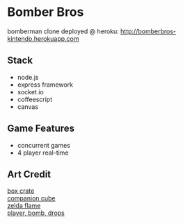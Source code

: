 Bomber Bros
===========

bomberman clone deployed @ heroku: http://bomberbros-kintendo.herokuapp.com

Stack
-----
* node.js
* express framework
* socket.io
* coffeescript
* canvas


Game Features
-------------
* concurrent games
* 4 player real-time


Art Credit
----------
[box crate](http://flashvideotrainingsource.com/featured_post/hints-and-tips/box2d-for-flash-and-as3-bitmaps-and-boxes)  
[companion cube](http://browse.deviantart.com/art/The-Companion-Cube-74637206)  
[zelda flame](http://www.videogamesprites.net/Zelda1/Objects/)  
[player, bomb, drops](http://browse.deviantart.com/art/Bomberman-Sprites-Custom-291382338)  
